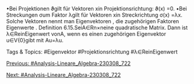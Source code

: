 •Bei Projektionen ϑgilt für Vektoren xin Projektionsrichtung: ϑ(x) =0.
•Bei Streckungen σum Faktor λgilt für Vektoren xin Streckrichtung σ(x) =λx.
Solche Vektoren nennt man Eigenvektoren , die zugehörigen Faktoren Eigenwerte .
Definition 6.15.SeiA∈Rn×neine quadratische Matrix. Dann ist λ∈ReinEigenwert vonA,
wenn es einen zugehörigen Eigenvektor u∈V\{0}gibt mit Au=λu.

   Tags & Topics:
   #Eigenvektor
   #Projektionsrichtung
   #λ∈ReinEigenwert

[Previous: #Analysis-Lineare_Algebra-230308_722](Analysis-Lineare_Algebra-230308_722.md)

[Next: #Analysis-Lineare_Algebra-230308_722](Analysis-Lineare_Algebra-230308_722.md)